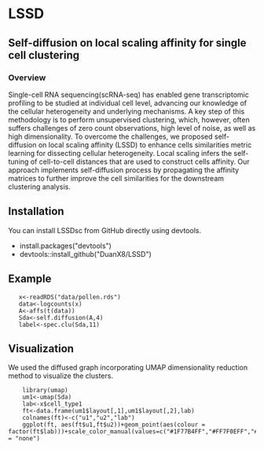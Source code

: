 # LSSD

## Self-diffusion on local scaling affinity for single cell clustering
### Overview
Single-cell RNA sequencing(scRNA-seq) has enabled gene transcriptomic profiling to be studied at individual cell level, advancing our knowledge of the cellular heterogeneity and underlying mechanisms. A key step of this methodology is to perform unsupervised clustering, which, however, often suffers challenges of zero count observations, high level of noise, as well as high dimensionality. To overcome the challenges, we proposed self-diffusion on local scaling affinity (LSSD) to enhance cells similarities metric learning for dissecting cellular heterogeneity. Local scaling infers the self-tuning of cell-to-cell distances that are used to construct cells affinity. Our approach implements self-diffusion process by propagating the affinity matrices to further improve the cell similarities for the downstream clustering analysis.
## Installation

You can install LSSDsc from GitHub directly using devtools.
- install.packages("devtools")
- devtools::install_github("DuanX8/LSSD")

## Example
  ```    library(SingleCellExperiment)
	 x<-readRDS("data/pollen.rds")
	 data<-logcounts(x)
	 A<-affs(t(data))
	 Sda<-self.diffusion(A,4)
	 label<-spec.clu(Sda,11)

 ```
## Visualization
We used the diffused graph incorporating UMAP dimensionality reduction method to visualize the clusters.

  ```     library(ggplot) 
	  library(umap)
	  um1<-umap(Sda)
	  lab<-x$cell_type1
	  ft<-data.frame(um1$layout[,1],um1$layout[,2],lab)
	  colnames(ft)<-c("u1","u2","lab")
	  ggplot(ft, aes(ft$u1,ft$u2))+geom_point(aes(colour = factor(ft$lab)))+scale_color_manual(values=c("#1F77B4FF","#FF7F0EFF","#2CA02CFF","#D62728FF","#9467BDFF","#8C564BFF","#E377C2FF","#7F7F7FFF","#3B4992FF","#EE0000FF","#008B45FF","#631879FF"))+labs(x="UMAP1",y="UMAP2")+theme(legend.position = "none")

 ```
